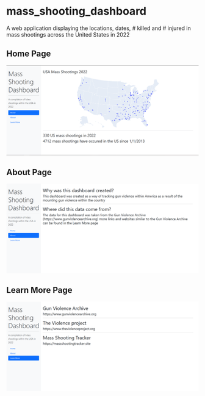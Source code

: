 # mass_shooting_dashboard


A web application displaying the locations, dates, # killed and # injured in mass shootings across the United States in 2022



## Home Page
![dashboard page](pics/dashboard_pic.PNG)

## About Page
![about page](pics/about_pic.PNG)

## Learn More Page
![learn more page](pics/learn_more_pic.PNG)
